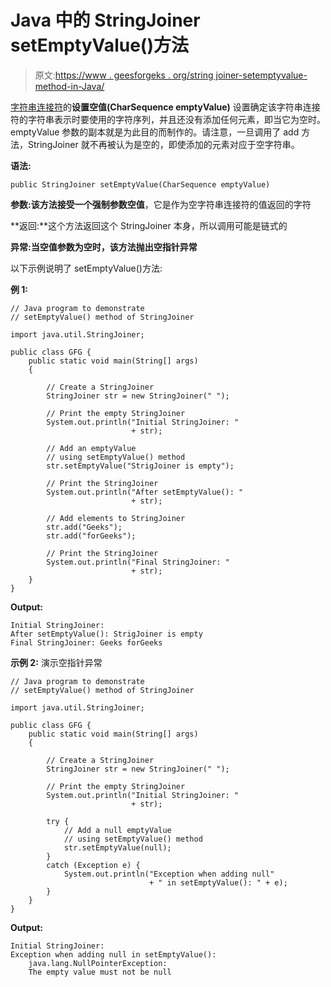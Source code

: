 # Java 中的 StringJoiner setEmptyValue()方法

> 原文:[https://www . geesforgeks . org/string joiner-setemptyvalue-method-in-Java/](https://www.geeksforgeeks.org/stringjoiner-setemptyvalue-method-in-java/)

[字符串连接符](https://www.geeksforgeeks.org/java-util-stringjoiner-java8/)的**设置空值(CharSequence emptyValue)** 设置确定该字符串连接符的字符串表示时要使用的字符序列，并且还没有添加任何元素，即当它为空时。emptyValue 参数的副本就是为此目的而制作的。请注意，一旦调用了 add 方法，StringJoiner 就不再被认为是空的，即使添加的元素对应于空字符串。

**语法:**

```
public StringJoiner setEmptyValue(CharSequence emptyValue)
```

**参数:**该方法接受一个强制参数**空值**，它是作为空字符串连接符的值返回的字符

**返回:**这个方法返回这个 StringJoiner 本身，所以调用可能是链式的

**异常:**当空值参数为空时，该方法抛出**空指针异常**

以下示例说明了 setEmptyValue()方法:

**例 1:**

```
// Java program to demonstrate
// setEmptyValue() method of StringJoiner

import java.util.StringJoiner;

public class GFG {
    public static void main(String[] args)
    {

        // Create a StringJoiner
        StringJoiner str = new StringJoiner(" ");

        // Print the empty StringJoiner
        System.out.println("Initial StringJoiner: "
                           + str);

        // Add an emptyValue
        // using setEmptyValue() method
        str.setEmptyValue("StrigJoiner is empty");

        // Print the StringJoiner
        System.out.println("After setEmptyValue(): "
                           + str);

        // Add elements to StringJoiner
        str.add("Geeks");
        str.add("forGeeks");

        // Print the StringJoiner
        System.out.println("Final StringJoiner: "
                           + str);
    }
}
```

**Output:**

```
Initial StringJoiner: 
After setEmptyValue(): StrigJoiner is empty
Final StringJoiner: Geeks forGeeks

```

**示例 2:** 演示空指针异常

```
// Java program to demonstrate
// setEmptyValue() method of StringJoiner

import java.util.StringJoiner;

public class GFG {
    public static void main(String[] args)
    {

        // Create a StringJoiner
        StringJoiner str = new StringJoiner(" ");

        // Print the empty StringJoiner
        System.out.println("Initial StringJoiner: "
                           + str);

        try {
            // Add a null emptyValue
            // using setEmptyValue() method
            str.setEmptyValue(null);
        }
        catch (Exception e) {
            System.out.println("Exception when adding null"
                               + " in setEmptyValue(): " + e);
        }
    }
}
```

**Output:**

```
Initial StringJoiner: 
Exception when adding null in setEmptyValue(): 
    java.lang.NullPointerException: 
    The empty value must not be null

```